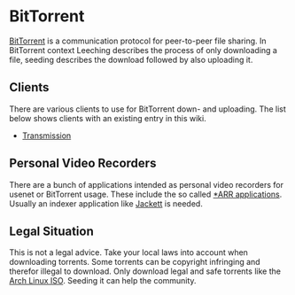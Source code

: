 # BitTorrent

[BitTorrent](https://www.bittorrent.org) is a communication protocol for
peer-to-peer file sharing.
In BitTorrent context Leeching describes the process of only downloading a
file, seeding describes the download followed by also uploading it.

## Clients

There are various clients to use for BitTorrent down- and uploading.
The list below shows clients with an existing entry in this wiki.

- [Transmission](/wiki/transmission.md)

## Personal Video Recorders

There are a bunch of applications intended as personal video recorders for
usenet or BitTorrent usage.
These include the so called [\*ARR applications](/wiki/*arr.md).
Usually an indexer application like [Jackett](/wiki/jackett.md) is needed.

## Legal Situation

This is not a legal advice.
Take your local laws into account when downloading torrents.
Some torrents can be copyright infringing and therefor illegal to download.
Only download legal and safe torrents like the
[Arch Linux ISO](/wiki/linux/arch-linux/arch-linux.md#iso-medium).
Seeding it can help the community.
